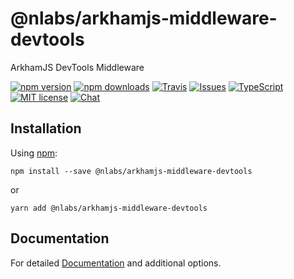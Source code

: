 # @nlabs/arkhamjs-middleware-devtools

ArkhamJS DevTools Middleware

[![npm version](https://img.shields.io/npm/v/@nlabs/arkhamjs-middleware-devtools.svg?style=flat-square)](https://www.npmjs.com/package/@nlabs/arkhamjs-middleware-devtools)
[![npm downloads](https://img.shields.io/npm/dm/@nlabs/arkhamjs-middleware-devtools.svg?style=flat-square)](https://www.npmjs.com/package/@nlabs/arkhamjs-middleware-devtools)
[![Travis](https://img.shields.io/travis/nitrogenlabs/arkhamjs.svg?style=flat-square)](https://travis-ci.org/nitrogenlabs/arkhamjs)
[![Issues](https://img.shields.io/github/issues/nitrogenlabs/arkhamjs.svg?style=flat-square)](https://github.com/nitrogenlabs/arkhamjs/issues)
[![TypeScript](https://badges.frapsoft.com/typescript/version/typescript-next.svg?v=101)](https://github.com/ellerbrock/typescript-badges/)
[![MIT license](https://img.shields.io/badge/license-MIT-brightgreen.svg?style=flat-square)](http://opensource.org/licenses/MIT)
[![Chat](https://img.shields.io/discord/446122412715802649.svg)](https://discord.gg/Ttgev58)

## Installation

Using [npm](https://www.npmjs.com/):

```shell
npm install --save @nlabs/arkhamjs-middleware-devtools
```

or

```shell
yarn add @nlabs/arkhamjs-middleware-devtools
```

## Documentation
For detailed [Documentation](https://arkhamjs.io) and additional options.
